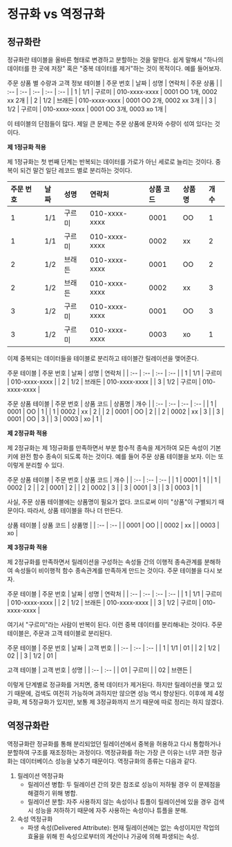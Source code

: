 # 정규화 vs 역정규화

## 정규화란

정규화란 테이블을 올바른 형태로 변경하고 분할하는 것을 말한다. 쉽게 말해서 "하나의 데이터를 한 곳에 저장" 혹은 "중복 데이터를 제거"하는 것이 목적이다. 예를 들어보자.

주문 상품 별 수량과 고객 정보 테이블
| 주문 번호 | 날짜 | 성명 | 연락처 | 주문 상품 |
| :-- | :-- | :-- | :-- | :-- |
| 1 | 1/1 | 구르미 | 010-xxxx-xxxx | 0001 OO 1개, 0002 xx 2개 |
| 2 | 1/2 | 브래든 | 010-xxxx-xxxx | 0001 OO 2개, 0002 xx 3개 |
| 3 | 1/2 | 구르미 | 010-xxxx-xxxx | 0001 OO 3개, 0003 xo 1개 |

이 테이블의 단점들이 많다. 제일 큰 문제는 주문 상품에 문자와 수량이 섞여 있다는 것이다. 

**제 1정규화 적용**

제 1정규화는 첫 번째 단계는 반복되는 데이터를 가로가 아닌 세로로 늘리는 것이다. 중복이 되건 말건 일단 레코드 별로 분리하는 것이다.

| 주문 번호 | 날짜 | 성명 | 연락처 | 상품 코드 | 상품명 | 개수 |
| :-- | :-- | :-- | :-- | :-- | :-- | :-- |
| 1 | 1/1 | 구르미 | 010-xxxx-xxxx | 0001  | OO  | 1 | 
| 1 | 1/1 | 구르미 | 010-xxxx-xxxx | 0002  | xx  | 2 | 
| 2 | 1/2 | 브래든 | 010-xxxx-xxxx | 0001  | OO  | 2 | 
| 2 | 1/2 | 브래든 | 010-xxxx-xxxx | 0002  | xx  | 3 | 
| 3 | 1/2 | 구르미 | 010-xxxx-xxxx | 0001  | OO  | 3 | 
| 3 | 1/2 | 구르미 | 010-xxxx-xxxx | 0003  | xo  | 1 | 

이제 중복되는 데이터들을 테이블로 분리하고 테이블간 릴레이션을 맺어준다.

주문 테이블
| 주문 번호 | 날짜 | 성명 | 연락처 |
| :-- | :-- | :-- | :-- |
| 1 | 1/1 | 구르미 | 010-xxxx-xxxx |
| 2 | 1/2 | 브래든 | 010-xxxx-xxxx |
| 3 | 1/2 | 구르미 | 010-xxxx-xxxx |

주문 상품 테이블
| 주문 번호 | 상품 코드 | 상품명 | 개수 |
| :-- | :-- | :-- | :-- |
| 1 | 0001  | OO  | 1 | 
| 1 | 0002  | xx  | 2 | 
| 2 | 0001  | OO  | 2 | 
| 2 | 0002  | xx  | 3 | 
| 3 | 0001  | OO  | 3 | 
| 3 | 0003  | xo  | 1 | 

**제 2정규화 적용**

제 2정규화는 제 1정규화를 만족하면서 부분 함수적 종속을 제거하여 모든 속성이 기본키에 완전 함수 종속이 되도록 하는 것이다. 예를 들어 주문 상품 테이블을 보자. 이는 또 이렇게 분리할 수 있다.

주문 상품 테이블
| 주문 번호 | 상품 코드 | 개수 |
| :-- | :-- | :-- | 
| 1 | 0001  | 1 | 
| 1 | 0002  | 2 | 
| 2 | 0001  | 2 | 
| 2 | 0002  | 3 | 
| 3 | 0001  | 3 | 
| 3 | 0003  | 1 | 

사실, 주문 상품 테이블에는 상품명이 필요가 없다. 코드로써 이미 "상품"이 구별되기 때문이다. 따라서, 상품 테이블을 하나 더 만든다.

상품 테이블
| 상품 코드 | 상품명 | 
| :-- | :-- |
| 0001 | OO |
| 0002 | xx |
| 0003 | xo |

**제 3정규화 적용**

제 2정규화를 만족하면서 릴레이션을 구성하는 속성들 간의 이행적 종속관계를 분해하여 속성들이 비이행적 함수 종속관계를 만족하게 만드는 것이다. 주문 테이블을 다시 보자.

주문 테이블
| 주문 번호 | 날짜 | 성명 | 연락처 |
| :-- | :-- | :-- | :-- |
| 1 | 1/1 | 구르미 | 010-xxxx-xxxx |
| 2 | 1/2 | 브래든 | 010-xxxx-xxxx |
| 3 | 1/2 | 구르미 | 010-xxxx-xxxx |

여기서 "구르미"라는 사람이 반복이 된다. 이런 중복 데이터를 분리해내는 것이다. 주문 테이블은, 주문과 고객 테이블로 분리된다.

주문 테이블
| 주문 번호 | 날짜 | 고객 번호 |
| :-- | :-- | :-- | 
| 1 | 1/1 | 01 |
| 2 | 1/2 | 02 |
| 3 | 1/2 | 01 |

고객 테이블
| 고객 번호 | 성명 |
| :-- | :-- | 
| 01 | 구르미 |
| 02 | 브랜든 |

이렇게 단계별로 정규화를 거치면, 중복 데이터가 제거된다. 하지만 릴레이션을 맺고 있기 때문에, 검색도 여전히 가능하며 과하지만 않으면 성능 역시 향상된다. 이후에 제 4정규화, 제 5정규화가 있지만, 보통 제 3정규화까지 쓰기 때문에 따로 정리는 하지 않겠다.


## 역정규화란

역정규화란 정규화를 통해 분리되었던 릴레이션에서 중복을 허용하고 다시 통합하거나 분할하여 구조를 재조정하는 과정이다. 역정규화를 하는 가장 큰 이유는 너무 과한 정규화는 데이터베이스 성능을 낮추기 때문이다. 역정규화의 종류는 다음과 같다.


1) 릴레이션 역정규화
    * 릴레이션 병합: 두 릴레이션 간의 잦은 참조로 성능이 저하될 경우 이 문제점을 해결하기 위해 병합.
    * 릴레이션 분할: 자주 사용하지 않는 속성이나 튜플이 릴레이션에 있을 경우 검색시 성능을 저하하기 때문에 자주 사용하는 속성이나 튜플을 분해.
2) 속성 역정규화
   * 파생 속성(Delivered Attribute): 현재 릴레이션에는 없는 속성이지만 작업의 효율을 위해 힌 속성으로부터의 계산이나 가공에 의해 파생되는 속성.